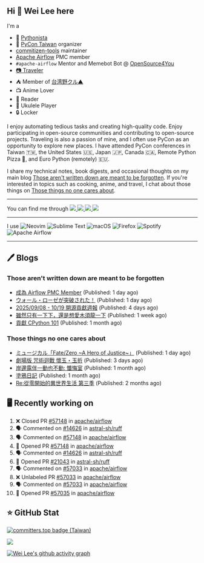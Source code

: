## Hi 👋 Wei Lee here

I'm a

* 🐍 [Pythonista](https://pycon-note.wei-lee.me/)
* 🐍 [PyCon Taiwan](https://tw.pycon.org/) organizer
* [commitizen-tools](https://github.com/commitizen-tools) maintainer
* [Apache Airflow](https://github.com/apache/airflow/) PMC member
* `#apache-airflow` Mentor and Memebot Bot @ [OpenSource4You](https://github.com/opensource4you/)
* [📷 Traveler](https://travlog.wei-lee.me/)
* ⛺ Member of [台湾野クル▲](https://twitter.com/Taiwannokuru)
* 📺 Anime Lover
* 📖 Reader
* 🎵 Ukulele Player
* 🔒 Locker

I enjoy automating tedious tasks and creating high-quality code. Enjoy participating in open-source communities and contributing to open-source projects. Traveling is also a passion of mine, and I often use PyCon as an opportunity to explore new places. I have attended PyCon conferences in Taiwan 🇹🇼, the United States 🇺🇸, Japan 🇯🇵, Canada 🇨🇦, Remote Python Pizza 🍕, and Euro Python (remotely) 🇪🇺.

I share my technical notes, book digests, and occasional thoughts on my main blog [Those aren't written down are meant to be forgotten](https://blog.wei-lee.me/). If you're interested in topics such as cooking, anime, and travel, I chat about those things on [Those things no one cares about](https://travlog.wei-lee.me/).


---

<p align="left">
You can find me through
  <a href="https://in.linkedin.com/in/clleew" target="blank">
    <img src="https://img.shields.io/badge/LinkedIn-0077B5?style=for-the-badge&logo=linkedin&logoColor=white" />
  </a>
  <a href="https://twitter.com/clleew" target="blank">
    <img src="https://img.shields.io/badge/Twitter-1DA1F2?style=for-the-badge&logo=twitter&logoColor=white" />
  </a>
  <a href="https://github.com/Lee-W/" target="blank">
    <img src="https://img.shields.io/badge/GitHub-100000?style=for-the-badge&logo=github&logoColor=white" />
  </a>
  <img src="https://img.shields.io/mastodon/follow/109323826846876448?domain=mtd.pythonasia.org" />
</p>

---

I use ![Neovim](https://img.shields.io/badge/NeoVim-%2357A143.svg?&style=for-the-badge&logo=neovim&logoColor=white) ![Sublime Text](https://img.shields.io/badge/sublime_text-%23575757.svg?style=for-the-badge&logo=sublime-text&logoColor=important) ![macOS](https://img.shields.io/badge/mac%20os-000000?style=for-the-badge&logo=macos&logoColor=F0F0F0) ![Firefox](https://img.shields.io/badge/Firefox-FF7139?style=for-the-badge&logo=Firefox-Browser&logoColor=white) ![Spotify](https://img.shields.io/badge/Spotify-1ED760?style=for-the-badge&logo=spotify&logoColor=white) ![Apache Airflow](https://img.shields.io/badge/Apache%20Airflow-017CEE?style=for-the-badge&logo=Apache%20Airflow&logoColor=white)

---


## 🖊️ Blogs

### Those aren't written down are meant to be forgotten

* [成為 Airflow PMC Member](https://blog.wei-lee.me/posts/tech/2025/10/becoming-an-airflow-pmc-member) (Published: 1 day ago)
* [ウォール・ローゼが突破された！](https://blog.wei-lee.me/posts/tech/2025/10/it-matters-revised) (Published: 1 day ago)
* [2025/09/08 - 10/19 開源貢獻週報](https://blog.wei-lee.me/posts/tech/2025/10/2025-09-08-10-19-open-source-report) (Published: 4 days ago)
* [雖然只有一下下，還是想愛木須龍一下](https://blog.wei-lee.me/posts/tech/2025/10/airflow-top-commit-count-moment) (Published: 1 week ago)
* [貢獻 CPython 101](https://blog.wei-lee.me/posts/tech/2025/09/contribute-to-cpython-your-first-step) (Published: 1 month ago)

### Those things no one cares about
 
 * [ミュージカル「Fate/Zero ~A Hero of Justice~」](https://travlog.wei-lee.me/posts/review/2025/10/fate-zero-a-hero-of-justice) (Published: 1 day ago)
 * [劇場版 咒術迴戰 懷玉・玉折](https://travlog.wei-lee.me/posts/review/2025/10/jujutsu-kaisen-hidden-inventory-premature-death%E2%80%93the-movie) (Published: 3 days ago)
 * [岸邊露伴一動也不動: 懺悔室](https://travlog.wei-lee.me/posts/review/2025/09/thus-spoke-kjishibe-rohan-at-a-confessional) (Published: 1 month ago)
 * [塗鴉日記](https://travlog.wei-lee.me/posts/review/2025/08/kakukakujikajika) (Published: 1 month ago)
 * [Re:從零開始的異世界生活 第三季](https://travlog.wei-lee.me/posts/review/2025/08/re-0-season-3) (Published: 2 months ago)

## 🖥️ Recently working on

1. ❌ Closed PR [#57148](undefined) in [apache/airflow](https://github.com/apache/airflow)
2. 🗣 Commented on [#14626](https://github.com/astral-sh/ruff/issues/14626#issuecomment-3445540301) in [astral-sh/ruff](https://github.com/astral-sh/ruff)
3. 🗣 Commented on [#57148](https://github.com/apache/airflow/pull/57148#issuecomment-3440929963) in [apache/airflow](https://github.com/apache/airflow)
4. 💪 Opened PR [#57148](undefined) in [apache/airflow](https://github.com/apache/airflow)
5. 🗣 Commented on [#14626](https://github.com/astral-sh/ruff/issues/14626#issuecomment-3436263037) in [astral-sh/ruff](https://github.com/astral-sh/ruff)
6. 💪 Opened PR [#21043](undefined) in [astral-sh/ruff](https://github.com/astral-sh/ruff)
7. 🗣 Commented on [#57033](https://github.com/apache/airflow/pull/57033#issuecomment-3431217796) in [apache/airflow](https://github.com/apache/airflow)
8. ❌ Unlabeled PR [#57033](undefined) in [apache/airflow](https://github.com/apache/airflow)
9. 🗣 Commented on [#57033](https://github.com/apache/airflow/pull/57033#issuecomment-3431215735) in [apache/airflow](https://github.com/apache/airflow)
10. 💪 Opened PR [#57035](undefined) in [apache/airflow](https://github.com/apache/airflow)


## ⭐ GitHub Stat

[![committers.top badge (Taiwan)](https://user-badge.committers.top/taiwan_public/Lee-W.svg)](https://user-badge.committers.top/taiwan_public/Lee-W)

[![](https://github-readme-stats.vercel.app/api?username=Lee-W&show_icons=true&hide_title=true&cache_seconds=86400)](https://github.com/anuraghazra/github-readme-stats)

[![Wei Lee's github activity graph](https://github-readme-activity-graph.vercel.app/graph?username=Lee-W&theme=dracula)](https://github.com/ashutosh00710/github-readme-activity-graph)
